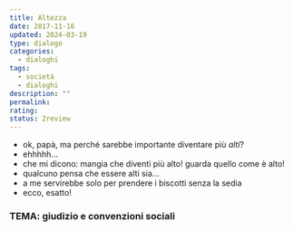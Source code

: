 ```yaml
---
title: Altezza
date: 2017-11-16
updated: 2024-03-19
type: dialogo
categories:
  - dialoghi
tags:
  - società
  - dialoghi
description: ""
permalink: 
rating: 
status: 2review
---
```


- ok, papà, ma perché sarebbe importante diventare più _alti_?
- ehhhhh...
- che mi dicono: mangia che diventi più alto! guarda quello come è alto!
- qualcuno pensa che essere alti sia...
- a me servirebbe solo per prendere i biscotti senza la sedia
- ecco, esatto!

### TEMA: giudizio e convenzioni sociali
